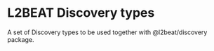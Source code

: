# L2BEAT Discovery types

A set of Discovery types to be used together with @l2beat/discovery package.
